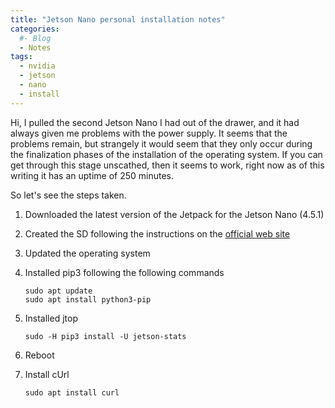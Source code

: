 ```yaml
---
title: "Jetson Nano personal installation notes"
categories:
  #- Blog
  - Notes
tags:
  - nvidia
  - jetson
  - nano
  - install
---
```


Hi, I pulled the second Jetson Nano I had out of the drawer, and it had always given me problems with the power supply.
It seems that the problems remain, but strangely it would seem that they only occur during the finalization phases of the installation of the operating system. If you can get through this stage unscathed, then it seems to work, right now as of this writing it has an uptime of 250 minutes.

So let's see the steps taken.

1. Downloaded the latest version of the Jetpack for the Jetson Nano (4.5.1)
2. Created the SD following the instructions on the [official web site](https://developer.nvidia.com/embedded/learn/get-started-jetson-nano-devkit#write)
3. Updated the operating system
4. Installed pip3 following the following commands

    ```shell
    sudo apt update
    sudo apt install python3-pip
    ```

5. Installed jtop

    ```shell
    sudo -H pip3 install -U jetson-stats
    ```

6. Reboot
7. Install cUrl

    ```shell
    sudo apt install curl
    ```
